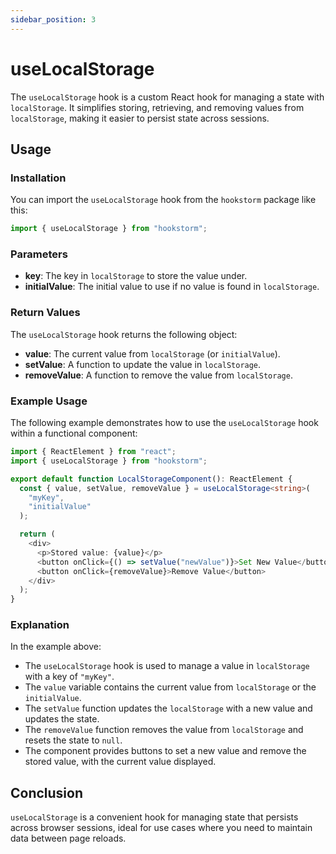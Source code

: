 ```yaml
---
sidebar_position: 3
---
```


# useLocalStorage

The `useLocalStorage` hook is a custom React hook for managing a state with `localStorage`. It simplifies storing, retrieving, and removing values from `localStorage`, making it easier to persist state across sessions.

## Usage

### Installation

You can import the `useLocalStorage` hook from the `hookstorm` package like this:

```typescript
import { useLocalStorage } from "hookstorm";
```

### Parameters

- **key**: The key in `localStorage` to store the value under.
- **initialValue**: The initial value to use if no value is found in `localStorage`.

### Return Values

The `useLocalStorage` hook returns the following object:

- **value**: The current value from `localStorage` (or `initialValue`).
- **setValue**: A function to update the value in `localStorage`.
- **removeValue**: A function to remove the value from `localStorage`.

### Example Usage

The following example demonstrates how to use the `useLocalStorage` hook within a functional component:

```typescript
import { ReactElement } from "react";
import { useLocalStorage } from "hookstorm";

export default function LocalStorageComponent(): ReactElement {
  const { value, setValue, removeValue } = useLocalStorage<string>(
    "myKey",
    "initialValue"
  );

  return (
    <div>
      <p>Stored value: {value}</p>
      <button onClick={() => setValue("newValue")}>Set New Value</button>
      <button onClick={removeValue}>Remove Value</button>
    </div>
  );
}
```

### Explanation

In the example above:

- The `useLocalStorage` hook is used to manage a value in `localStorage` with a key of `"myKey"`.
- The `value` variable contains the current value from `localStorage` or the `initialValue`.
- The `setValue` function updates the `localStorage` with a new value and updates the state.
- The `removeValue` function removes the value from `localStorage` and resets the state to `null`.
- The component provides buttons to set a new value and remove the stored value, with the current value displayed.

## Conclusion

`useLocalStorage` is a convenient hook for managing state that persists across browser sessions, ideal for use cases where you need to maintain data between page reloads.
